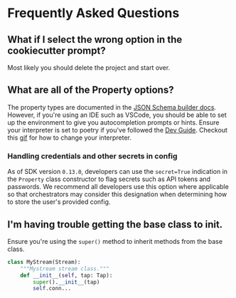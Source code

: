 # Frequently Asked Questions

## What if I select the wrong option in the cookiecutter prompt?

Most likely you should delete the project and start over.

## What are all of the Property options?

The property types are documented in the [JSON Schema builder docs](./typing).
However, if you're using an IDE such as VSCode, you should be able to set up the environment to give you autocompletion prompts or hints.
Ensure your interpreter is set to poetry if you've followed the [Dev Guide](./dev_guide.md).
Checkout this [gif](https://visualstudiomagazine.com/articles/2021/04/20/~/media/ECG/visualstudiomagazine/Images/2021/04/poetry.ashx) for how to change your interpreter.

### Handling credentials and other secrets in config

As of SDK version `0.13.0`, developers can use the `secret=True` indication in the `Property` class constructor to flag secrets such as API tokens and passwords. We recommend all developers use this option where applicable so that orchestrators may consider this designation when determining how to store the user's provided config.

## I'm having trouble getting the base class to **init**.

Ensure you're using the `super()` method to inherit methods from the base class.

```python
class MyStream(Stream):
    """Mystream stream class."""
    def __init__(self, tap: Tap):
        super().__init__(tap)
        self.conn...
```
